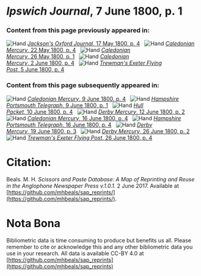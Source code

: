 # *Ipswich Journal*, 7 June 1800, p. 1  
  
### Content from this page previously appeared in:  
![Hand](http://scissorsandpaste.net/wp-content/uploads/2017/06/smallhandpointer.png) [*Jackson's Oxford Journal*, 17 May 1800, p. 4](https://mhbeals.github.io/sap_html/Jackson's-Oxford-Journal/Jackson's-Oxford-Journal-17-May-1800-p-4)  
![Hand](http://scissorsandpaste.net/wp-content/uploads/2017/06/smallhandpointer.png) [*Caledonian Mercury*, 22 May 1800, p. 4](https://mhbeals.github.io/sap_html/Caledonian-Mercury/Caledonian-Mercury-22-May-1800-p-4)  
![Hand](http://scissorsandpaste.net/wp-content/uploads/2017/06/smallhandpointer.png) [*Caledonian Mercury*, 26 May 1800, p. 1](https://mhbeals.github.io/sap_html/Caledonian-Mercury/Caledonian-Mercury-26-May-1800-p-1)  
![Hand](http://scissorsandpaste.net/wp-content/uploads/2017/06/smallhandpointer.png) [*Caledonian Mercury*, 2 June 1800, p. 4](https://mhbeals.github.io/sap_html/Caledonian-Mercury/Caledonian-Mercury-2-June-1800-p-4)  
![Hand](http://scissorsandpaste.net/wp-content/uploads/2017/06/smallhandpointer.png) [*Trewman's Exeter Flying Post*, 5 June 1800, p. 4](https://mhbeals.github.io/sap_html/Trewman's-Exeter-Flying-Post/Trewman's-Exeter-Flying-Post-5-June-1800-p-4)  
  
### Content from this page subsequently appeared in:  
![Hand](http://scissorsandpaste.net/wp-content/uploads/2017/06/smallhandpointer.png) [*Caledonian Mercury*, 9 June 1800, p. 4](https://mhbeals.github.io/sap_html/Caledonian-Mercury/Caledonian-Mercury-9-June-1800-p-4)  
![Hand](http://scissorsandpaste.net/wp-content/uploads/2017/06/smallhandpointer.png) [*Hampshire Portsmouth Telegraph*, 9 June 1800, p. 1](https://mhbeals.github.io/sap_html/Hampshire-Portsmouth-Telegraph/Hampshire-Portsmouth-Telegraph-9-June-1800-p-1)  
![Hand](http://scissorsandpaste.net/wp-content/uploads/2017/06/smallhandpointer.png) [*Hull Packet*, 10 June 1800, p. 4](https://mhbeals.github.io/sap_html/Hull-Packet/Hull-Packet-10-June-1800-p-4)  
![Hand](http://scissorsandpaste.net/wp-content/uploads/2017/06/smallhandpointer.png) [*Derby Mercury*, 12 June 1800, p. 2](https://mhbeals.github.io/sap_html/Derby-Mercury/Derby-Mercury-12-June-1800-p-2)  
![Hand](http://scissorsandpaste.net/wp-content/uploads/2017/06/smallhandpointer.png) [*Caledonian Mercury*, 16 June 1800, p. 4](https://mhbeals.github.io/sap_html/Caledonian-Mercury/Caledonian-Mercury-16-June-1800-p-4)  
![Hand](http://scissorsandpaste.net/wp-content/uploads/2017/06/smallhandpointer.png) [*Hampshire Portsmouth Telegraph*, 16 June 1800, p. 4](https://mhbeals.github.io/sap_html/Hampshire-Portsmouth-Telegraph/Hampshire-Portsmouth-Telegraph-16-June-1800-p-4)  
![Hand](http://scissorsandpaste.net/wp-content/uploads/2017/06/smallhandpointer.png) [*Derby Mercury*, 19 June 1800, p. 3](https://mhbeals.github.io/sap_html/Derby-Mercury/Derby-Mercury-19-June-1800-p-3)  
![Hand](http://scissorsandpaste.net/wp-content/uploads/2017/06/smallhandpointer.png) [*Derby Mercury*, 26 June 1800, p. 2](https://mhbeals.github.io/sap_html/Derby-Mercury/Derby-Mercury-26-June-1800-p-2)  
![Hand](http://scissorsandpaste.net/wp-content/uploads/2017/06/smallhandpointer.png) [*Trewman's Exeter Flying Post*, 26 June 1800, p. 4](https://mhbeals.github.io/sap_html/Trewman's-Exeter-Flying-Post/Trewman's-Exeter-Flying-Post-26-June-1800-p-4)  


# Citation: 

Beals. M. H. *Scissors and Paste Database: A Map of Reprinting and Reuse in the Anglophone Newspaper Press v.1.0.1.* 2 June 2017. Available at [https://github.com/mhbeals/sap_reprints/](https://github.com/mhbeals/sap_reprints/). 

# Nota Bona

Bibliometric data is time consuming to produce but benefits us all. Please remember to cite or acknowledge this and any other bibliometric data you use in your research. All data is available CC-BY 4.0 at [https://github.com/mhbeals/sap_reprints](https://github.com/mhbeals/sap_reprints)